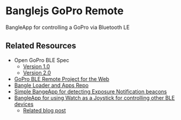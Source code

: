 # Banglejs GoPro Remote

BangleApp for controlling a GoPro via Bluetooth LE


## Related Resources

- Open GoPro BLE Spec
  - [Version 1.0](https://gopro.github.io/OpenGoPro/ble_1_0)
  - [Version 2.0](https://gopro.github.io/OpenGoPro/ble_2_0)
- [GoPro BLE Remote Project for the Web](https://github.com/Woyken/Gopro-Bluetooth-Remote)
- [Bangle Loader and Apps Repo](https://github.com/espruino/BangleApps)
- [Simple BangeApp for detecting Exposure Notification beacons](https://github.com/espruino/BangleApps/tree/master/apps/fd6fdetect)
- [BangleApp for using Watch as a Joystick for controlling other BLE devices](https://github.com/hopkira/BangleApps/tree/master/apps/BLEcontroller)
  - [Related blog post](https://k9-build.blogspot.com/2020/05/controlling-k9-using-bluetooth-ble-from.html)